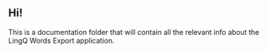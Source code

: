 ## Hi!
This is a documentation folder that will contain all the relevant info about the LingQ Words Export application.
